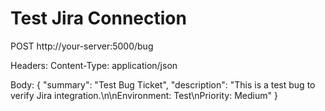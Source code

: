 # Test Jira Connection

POST http://your-server:5000/bug

Headers:
Content-Type: application/json

Body:
{
    "summary": "Test Bug Ticket",
    "description": "This is a test bug to verify Jira integration.\n\nEnvironment: Test\nPriority: Medium"
}